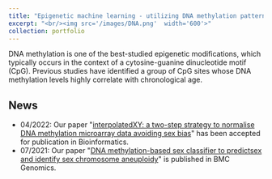 ```yaml
---
title: "Epigenetic machine learning - utilizing DNA methylation patterns to predict age acceleration"
excerpt: "<br/><img src='/images/DNA.png'  width='600'>"
collection: portfolio
---
```


DNA methylation is one of the best-studied epigenetic modifications, which typically occurs in the context of a cytosine-guanine dinucleotide motif (CpG).
Previous studies have identified a group of CpG sites whose DNA methylation levels highly correlate with chronological age.

## News
- 04/2022: Our paper "[interpolatedXY: a two-step strategy to normalise DNA methylation microarray data avoiding sex bias](https://www.biorxiv.org/content/10.1101/2021.09.30.462546v1)" has been accepted for publication in Bioinformatics.
- 07/2021: Our paper "[DNA methylation-based sex classifier to predictsex and identify sex chromosome aneuploidy](http://repository.essex.ac.uk/30400/)" is published in BMC Genomics.
